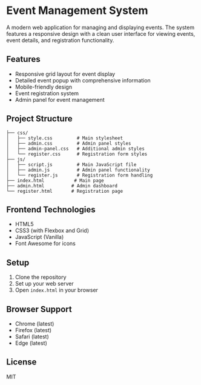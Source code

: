 # Event Management System

A modern web application for managing and displaying events. The system features a responsive design with a clean user interface for viewing events, event details, and registration functionality.

## Features

- Responsive grid layout for event display
- Detailed event popup with comprehensive information
- Mobile-friendly design
- Event registration system
- Admin panel for event management

## Project Structure

```
├── css/
│   ├── style.css         # Main stylesheet
│   ├── admin.css         # Admin panel styles
│   ├── admin-panel.css   # Additional admin styles
│   └── register.css      # Registration form styles
├── js/
│   ├── script.js         # Main JavaScript file
│   ├── admin.js          # Admin panel functionality
│   └── register.js       # Registration form handling
├── index.html           # Main page
├── admin.html          # Admin dashboard
└── register.html       # Registration page
```

## Frontend Technologies

- HTML5
- CSS3 (with Flexbox and Grid)
- JavaScript (Vanilla)
- Font Awesome for icons

## Setup

1. Clone the repository
2. Set up your web server
3. Open `index.html` in your browser

## Browser Support

- Chrome (latest)
- Firefox (latest)
- Safari (latest)
- Edge (latest)

## License

MIT